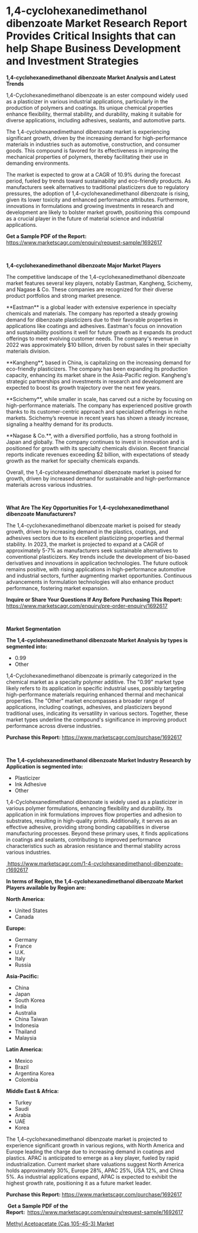 <p><h1>1,4-cyclohexanedimethanol dibenzoate Market Research Report Provides Critical Insights that can help Shape Business Development and Investment Strategies</h1></p><p><strong>1,4-cyclohexanedimethanol dibenzoate Market Analysis and Latest Trends</strong></p>
<p><p>1,4-Cyclohexanedimethanol dibenzoate is an ester compound widely used as a plasticizer in various industrial applications, particularly in the production of polymers and coatings. Its unique chemical properties enhance flexibility, thermal stability, and durability, making it suitable for diverse applications, including adhesives, sealants, and automotive parts.</p><p>The 1,4-cyclohexanedimethanol dibenzoate market is experiencing significant growth, driven by the increasing demand for high-performance materials in industries such as automotive, construction, and consumer goods. This compound is favored for its effectiveness in improving the mechanical properties of polymers, thereby facilitating their use in demanding environments.</p><p>The market is expected to grow at a CAGR of 10.9% during the forecast period, fueled by trends toward sustainability and eco-friendly products. As manufacturers seek alternatives to traditional plasticizers due to regulatory pressures, the adoption of 1,4-cyclohexanedimethanol dibenzoate is rising, given its lower toxicity and enhanced performance attributes. Furthermore, innovations in formulations and growing investments in research and development are likely to bolster market growth, positioning this compound as a crucial player in the future of material science and industrial applications.</p></p>
<p><strong>Get a Sample PDF of the Report:&nbsp;</strong> <a href="https://www.marketscagr.com/enquiry/request-sample/1692617?utm_campaign=1868&utm_medium=2&utm_source=Github&utm_content=ia&utm_term=08012025&utm_id=14-cyclohexanedimethanol-dibenzoate">https://www.marketscagr.com/enquiry/request-sample/1692617</a></p>
<p>&nbsp;</p>
<p><strong>1,4-cyclohexanedimethanol dibenzoate Major Market Players</strong></p>
<p><p>The competitive landscape of the 1,4-cyclohexanedimethanol dibenzoate market features several key players, notably Eastman, Kangheng, Scichemy, and Nagase & Co. These companies are recognized for their diverse product portfolios and strong market presence.</p><p>**Eastman** is a global leader with extensive experience in specialty chemicals and materials. The company has reported a steady growing demand for dibenzoate plasticizers due to their favorable properties in applications like coatings and adhesives. Eastman's focus on innovation and sustainability positions it well for future growth as it expands its product offerings to meet evolving customer needs. The company's revenue in 2022 was approximately $10 billion, driven by robust sales in their specialty materials division.</p><p>**Kangheng**, based in China, is capitalizing on the increasing demand for eco-friendly plasticizers. The company has been expanding its production capacity, enhancing its market share in the Asia-Pacific region. Kangheng's strategic partnerships and investments in research and development are expected to boost its growth trajectory over the next few years.</p><p>**Scichemy**, while smaller in scale, has carved out a niche by focusing on high-performance materials. The company has experienced positive growth thanks to its customer-centric approach and specialized offerings in niche markets. Scichemy’s revenue in recent years has shown a steady increase, signaling a healthy demand for its products.</p><p>**Nagase & Co.**, with a diversified portfolio, has a strong foothold in Japan and globally. The company continues to invest in innovation and is positioned for growth with its specialty chemicals division. Recent financial reports indicate revenues exceeding $2 billion, with expectations of steady growth as the market for specialty chemicals expands.</p><p>Overall, the 1,4-cyclohexanedimethanol dibenzoate market is poised for growth, driven by increased demand for sustainable and high-performance materials across various industries.</p></p>
<p>&nbsp;</p>
<p><strong>What Are The Key Opportunities For 1,4-cyclohexanedimethanol dibenzoate Manufacturers?</strong></p>
<p><p>The 1,4-cyclohexanedimethanol dibenzoate market is poised for steady growth, driven by increasing demand in the plastics, coatings, and adhesives sectors due to its excellent plasticizing properties and thermal stability. In 2023, the market is projected to expand at a CAGR of approximately 5-7% as manufacturers seek sustainable alternatives to conventional plasticizers. Key trends include the development of bio-based derivatives and innovations in application technologies. The future outlook remains positive, with rising applications in high-performance automotive and industrial sectors, further augmenting market opportunities. Continuous advancements in formulation technologies will also enhance product performance, fostering market expansion.</p></p>
<p><strong>Inquire or Share Your Questions If Any Before Purchasing This Report:</strong> <a href="https://www.marketscagr.com/enquiry/pre-order-enquiry/1692617?utm_campaign=1868&utm_medium=2&utm_source=Github&utm_content=ia&utm_term=08012025&utm_id=14-cyclohexanedimethanol-dibenzoate">https://www.marketscagr.com/enquiry/pre-order-enquiry/1692617</a></p>
<p>&nbsp;</p>
<p><strong>Market Segmentation</strong></p>
<p><strong>The 1,4-cyclohexanedimethanol dibenzoate Market Analysis by types is segmented into:</strong></p>
<p><ul><li>0.99</li><li>Other</li></ul></p>
<p><p>1,4-Cyclohexanedimethanol dibenzoate is primarily categorized in the chemical market as a specialty polymer additive. The "0.99" market type likely refers to its application in specific industrial uses, possibly targeting high-performance materials requiring enhanced thermal and mechanical properties. The "Other" market encompasses a broader range of applications, including coatings, adhesives, and plasticizers beyond traditional uses, indicating its versatility in various sectors. Together, these market types underline the compound's significance in improving product performance across diverse industries.</p></p>
<p><strong>Purchase this Report:&nbsp;</strong><a href="https://www.marketscagr.com/purchase/1692617?utm_campaign=1868&utm_medium=2&utm_source=Github&utm_content=ia&utm_term=08012025&utm_id=14-cyclohexanedimethanol-dibenzoate">https://www.marketscagr.com/purchase/1692617</a></p>
<p>&nbsp;</p>
<p><strong>The 1,4-cyclohexanedimethanol dibenzoate Market Industry Research by Application is segmented into:</strong></p>
<p><ul><li>Plasticizer</li><li>Ink Adhesive</li><li>Other</li></ul></p>
<p><p>1,4-Cyclohexanedimethanol dibenzoate is widely used as a plasticizer in various polymer formulations, enhancing flexibility and durability. Its application in ink formulations improves flow properties and adhesion to substrates, resulting in high-quality prints. Additionally, it serves as an effective adhesive, providing strong bonding capabilities in diverse manufacturing processes. Beyond these primary uses, it finds applications in coatings and sealants, contributing to improved performance characteristics such as abrasion resistance and thermal stability across various industries.</p></p>
<p><a href="https://www.marketscagr.com/1-4-cyclohexanedimethanol-dibenzoate-r1692617?utm_campaign=1868&utm_medium=2&utm_source=Github&utm_content=ia&utm_term=08012025&utm_id=14-cyclohexanedimethanol-dibenzoate">&nbsp;https://www.marketscagr.com/1-4-cyclohexanedimethanol-dibenzoate-r1692617</a></p>
<p><strong>In terms of Region, the 1,4-cyclohexanedimethanol dibenzoate Market Players available by Region are:</strong></p>
<p>
    <p> <strong> North America: </strong>
        <ul>
            <li>United States</li>
            <li>Canada</li>
        </ul>
        </p> 
    <p> <strong> Europe: </strong>
        <ul>
            <li>Germany</li>
            <li>France</li>
            <li>U.K.</li>
            <li>Italy</li>
            <li>Russia</li>
        </ul>
        </p> 
    <p> <strong> Asia-Pacific: </strong>
        <ul>
            <li>China</li>
            <li>Japan</li>
            <li>South Korea</li>
            <li>India</li>
            <li>Australia</li>
            <li>China Taiwan</li>
            <li>Indonesia</li>
            <li>Thailand</li>
            <li>Malaysia</li>
        </ul>
        </p> 
    <p> <strong> Latin America: </strong>
        <ul>
            <li>Mexico</li>
            <li>Brazil</li>
            <li>Argentina Korea</li>
            <li>Colombia</li>
        </ul>
        </p> 
    <p> <strong> Middle East & Africa: </strong>
        <ul>
            <li>Turkey</li>
            <li>Saudi</li>
            <li>Arabia</li>
            <li>UAE</li>
            <li>Korea</li>
        </ul>
    </p>
    </p>
<p><p>The 1,4-cyclohexanedimethanol dibenzoate market is projected to experience significant growth in various regions, with North America and Europe leading the charge due to increasing demand in coatings and plastics. APAC is anticipated to emerge as a key player, fueled by rapid industrialization. Current market share valuations suggest North America holds approximately 30%, Europe 28%, APAC 25%, USA 12%, and China 5%. As industrial applications expand, APAC is expected to exhibit the highest growth rate, positioning it as a future market leader.</p></p>
<p><strong>Purchase this Report: </strong><a href="https://www.marketscagr.com/purchase/1692617?utm_campaign=1868&utm_medium=2&utm_source=Github&utm_content=ia&utm_term=08012025&utm_id=14-cyclohexanedimethanol-dibenzoate">https://www.marketscagr.com/purchase/1692617</a></p>
<p>&nbsp;<strong>Get a Sample PDF of the Report:&nbsp;&nbsp;</strong><a href="https://www.marketscagr.com/enquiry/request-sample/1692617?utm_campaign=1868&utm_medium=2&utm_source=Github&utm_content=ia&utm_term=08012025&utm_id=14-cyclohexanedimethanol-dibenzoate">https://www.marketscagr.com/enquiry/request-sample/1692617</a></p>
<p><strong></strong></p>
<p><p><a href="https://github.com/RickHolmes3/Market-Research-Report-List-7/blob/main/methyl-acetoacetate-cas-105-45-3-market.md?utm_campaign=1868&utm_medium=2&utm_source=Github&utm_content=ia&utm_term=08012025&utm_id=14-cyclohexanedimethanol-dibenzoate">Methyl Acetoacetate (Cas 105-45-3) Market</a></p></p>
